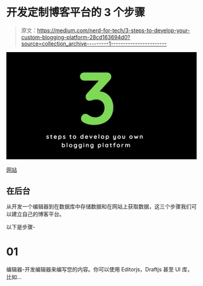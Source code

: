 # 开发定制博客平台的 3 个步骤

> 原文：<https://medium.com/nerd-for-tech/3-steps-to-develop-your-custom-blogging-platform-28cd163694d0?source=collection_archive---------1----------------------->

![](img/afbd3ce718869d57703911395b1a5405.png)

[网站](http://ihatereading.in)

## 在后台

从开发一个编辑器到在数据库中存储数据和在网站上获取数据，这三个步骤我们可以建立自己的博客平台。

以下是步骤-

# 01

编辑器-开发编辑器来编写您的内容。你可以使用 Editorjs，Draftjs 甚至 UI 库，比如…